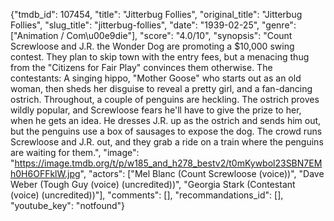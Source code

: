 {"tmdb_id": 107454, "title": "Jitterbug Follies", "original_title": "Jitterbug Follies", "slug_title": "jitterbug-follies", "date": "1939-02-25", "genre": ["Animation / Com\u00e9die"], "score": "4.0/10", "synopsis": "Count Screwloose and J.R. the Wonder Dog are promoting a $10,000 swing contest. They plan to skip town with the entry fees, but a menacing thug from the \"Citizens for Fair Play\" convinces them otherwise. The contestants: A singing hippo, \"Mother Goose\" who starts out as an old woman, then sheds her disguise to reveal a pretty girl, and a fan-dancing ostrich. Throughout, a couple of penguins are heckling. The ostrich proves wildly popular, and Screwloose fears he'll have to give the prize to her, when he gets an idea. He dresses J.R. up as the ostrich and sends him out, but the penguins use a box of sausages to expose the dog. The crowd runs Screwloose and J.R. out, and they grab a ride on a train where the penguins are waiting for them.", "image": "https://image.tmdb.org/t/p/w185_and_h278_bestv2/t0mKywbol23SBN7EMh0H6OFFklW.jpg", "actors": ["Mel Blanc (Count Screwloose (voice))", "Dave Weber (Tough Guy (voice) (uncredited))", "Georgia Stark (Contestant (voice) (uncredited))"], "comments": [], "recommandations_id": [], "youtube_key": "notfound"}